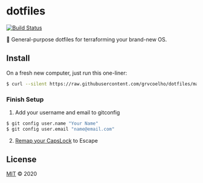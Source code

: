 # dotfiles
[![Build Status](https://travis-ci.org/grvcoelho/dotfiles.svg?branch=master)](https://travis-ci.org/grvcoelho/dotfiles)

:wrench: General-purpose dotfiles for terraforming your brand-new OS.

## Install

On a fresh new computer, just run this one-liner:
  ```sh
  $ curl --silent https://raw.githubusercontent.com/grvcoelho/dotfiles/master/install.sh | sh
  ```

### Finish Setup

1. Add your username and email to gitconfig
  ```sh
  $ git config user.name "Your Name"
  $ git config user.email "name@email.com"
  ```

2. [Remap your CapsLock](https://stackoverflow.com/questions/127591/using-caps-lock-as-esc-in-mac-os-x/40254864#40254864) to Escape

## License

[MIT](https://github.com/grvcoelho/dotfiles/blob/master/LICENSE) &copy; 2020
